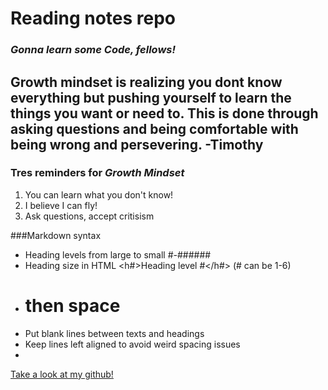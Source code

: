 # **Reading notes repo**

### *Gonna learn some Code, fellows!*

## Growth mindset is realizing you dont know everything but pushing yourself to learn the things you want or need to. This is done through asking questions and being comfortable with being wrong and persevering. -Timothy


### Tres reminders for *Growth Mindset*

1. You can learn what you don't know!
2. I believe I can fly!
3. Ask questions, accept critisism



###Markdown syntax
- Heading levels from large to small #-######
- Heading size in HTML <h#>Heading level #</h#> (# can be 1-6)
- # then space
- Put blank lines between texts and headings
- Keep lines left aligned to avoid weird spacing issues
- 


[Take a look at my github!](https://github.com/Timothy-Adams)
